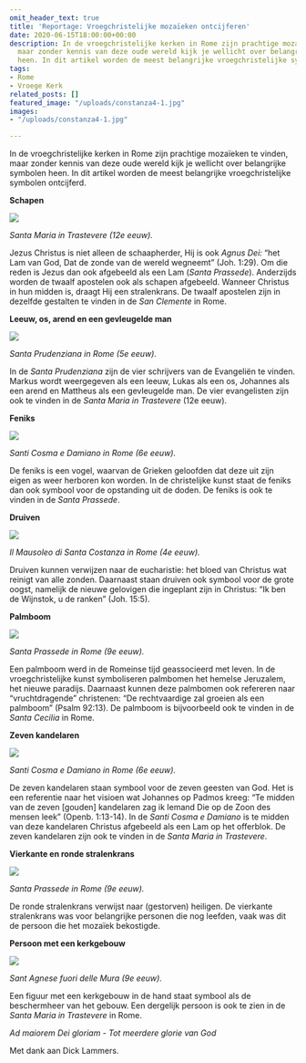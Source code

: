 ```yaml
---
omit_header_text: true
title: 'Reportage: Vroegchristelijke mozaïeken ontcijferen'
date: 2020-06-15T18:00:00+00:00
description: In de vroegchristelijke kerken in Rome zijn prachtige mozaïeken te vinden,
  maar zonder kennis van deze oude wereld kijk je wellicht over belangrijke symbolen
  heen. In dit artikel worden de meest belangrijke vroegchristelijke symbolen ontcijferd.
tags:
- Rome
- Vroege Kerk
related_posts: []
featured_image: "/uploads/constanza4-1.jpg"
images:
- "/uploads/constanza4-1.jpg"

---
```

In de vroegchristelijke kerken in Rome zijn prachtige mozaïeken te vinden, maar zonder kennis van deze oude wereld kijk je wellicht over belangrijke symbolen heen. In dit artikel worden de meest belangrijke vroegchristelijke symbolen ontcijferd.

**Schapen**

![](/uploads/trastevere-1.jpg)

_Santa Maria in Trastevere (12e eeuw)._

Jezus Christus is niet alleen de schaapherder, Hij is ook _Agnus Dei:_ “het Lam van God, Dat de zonde van de wereld wegneemt” (Joh. 1:29). Om die reden is Jezus dan ook afgebeeld als een Lam (_Santa Prassede_). Anderzijds worden de twaalf apostelen ook als schapen afgebeeld. Wanneer Christus in hun midden is, draagt Hij een stralenkrans. De twaalf apostelen zijn in dezelfde gestalten te vinden in de _San Clemente_ in Rome.

**Leeuw, os, arend en een gevleugelde man**

![](/uploads/test-snapseed-1.jpg)

_Santa Prudenziana in Rome (5e eeuw)._

In de _Santa Prudenziana_ zijn de vier schrijvers van de Evangeliën te vinden.  Markus wordt weergegeven als een leeuw, Lukas als een os, Johannes als een arend en Mattheus als een gevleugelde man. De vier evangelisten zijn ook te vinden in de _Santa Maria in Trastevere_ (12e eeuw).

**Feniks**

![](/uploads/feniks-1.jpg)

_Santi Cosma e Damiano in Rome_ _(6e eeuw)._

De feniks is een vogel, waarvan de Grieken geloofden dat deze uit zijn eigen as weer herboren kon worden. In de christelijke kunst staat de feniks dan ook symbool voor de opstanding uit de doden. De feniks is ook te vinden in de _Santa Prassede_.

**Druiven**

![](/uploads/constanza1-1.jpg)

_Il Mausoleo di Santa Costanza in Rome (4e eeuw)._

Druiven kunnen verwijzen naar de eucharistie: het bloed van Christus wat reinigt van alle zonden. Daarnaast staan druiven ook symbool voor de grote oogst, namelijk de nieuwe gelovigen die ingeplant zijn in Christus: “Ik ben de Wijnstok, u de ranken” (Joh. 15:5).

**Palmboom**

![](/uploads/img-20200614-wa0020-1.jpg)

_Santa Prassede in Rome_ _(9e eeuw)._

Een palmboom werd in de Romeinse tijd geassocieerd met leven. In de vroegchristelijke kunst symboliseren palmbomen het hemelse Jeruzalem, het nieuwe paradijs. Daarnaast kunnen deze palmbomen ook refereren naar “vruchtdragende” christenen: “De rechtvaardige zal groeien als een palmboom” (Psalm 92:13). De palmboom is bijvoorbeeld ook te vinden in de _Santa Cecilia_ in Rome.

**Zeven kandelaren**

![](/uploads/santi-1.jpg)

_Santi Cosma e Damiano in Rome (6e eeuw)._

De zeven kandelaren staan symbool voor de zeven geesten van God. Het is een referentie naar het visioen wat Johannes op Padmos kreeg: “Te midden van de zeven \[gouden\] kandelaren zag ik Iemand Die op de Zoon des mensen leek” (Openb. 1:13-14). In de _Santi Cosma e Damiano_ is te midden van deze kandelaren Christus afgebeeld als een Lam op het offerblok. De zeven kandelaren zijn ook te vinden in de _Santa Maria in Trastevere_.

**Vierkante en ronde stralenkrans**

![](/uploads/img-20200614-wa0018-1.jpg)

_Santa Prassede in Rome (9e eeuw)._

De ronde stralenkrans verwijst naar (gestorven) heiligen. De vierkante stralenkrans was voor belangrijke personen die nog leefden, vaak was dit de persoon die het mozaïek bekostigde.

**Persoon met een kerkgebouw**

![](/uploads/constanza3-1.jpg)

_Sant Agnese fuori delle Mura (9e eeuw)._

Een figuur met een kerkgebouw in de hand staat symbool als de beschermheer van het gebouw. Een dergelijk persoon is ook te zien in de _Santa Maria in Trastevere_ in Rome.

_Ad maiorem Dei gloriam - Tot meerdere glorie van God_

Met dank aan Dick Lammers.